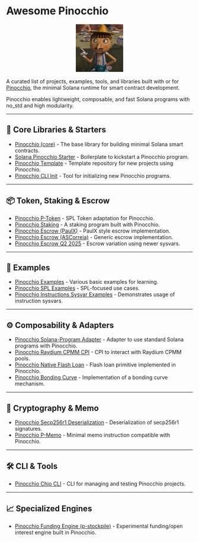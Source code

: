 # Awesome Pinocchio

<p align="center">
  <img src="assets/pinocchio.png" alt="Pinocchio" width="128" height="128">
</p>

A curated list of projects, examples, tools, and libraries built with or for [Pinocchio](https://github.com/anza-xyz/pinocchio), the minimal Solana runtime for smart contract development.

Pinocchio enables lightweight, composable, and fast Solana programs with no_std and high modularity.

---

## 🧠 Core Libraries & Starters

- [Pinocchio (core)](https://github.com/anza-xyz/pinocchio) - The base library for building minimal Solana smart contracts.
- [Solana Pinocchio Starter](https://github.com/Nagaprasadvr/solana-pinocchio-starter) - Boilerplate to kickstart a Pinocchio program.
- [Pinocchio Template](https://github.com/exo-tech-xyz/pinocchio-project) - Template repository for new projects using Pinocchio.
- [Pinocchio CLI Init](https://github.com/bidhan-a/pinocchio-init) - Tool for initializing new Pinocchio programs.

---

## 📦 Token, Staking & Escrow

- [Pinocchio P-Token](https://github.com/solana-program/token/tree/main/p-token) - SPL Token adaptation for Pinocchio.
- [Pinocchio Staking](https://github.com/Turbin3/pinocchio-stake) - A staking program built with Pinocchio.
- [Pinocchio Escrow (PaulX)](https://github.com/ogunbor/pinocchio-escrow-paulx) - PaulX style escrow implementation.
- [Pinocchio Escrow (ASCorreia)](https://github.com/ASCorreia/pinocchio-escrow) - Generic escrow implementation.
- [Pinocchio Escrow Q2 2025](https://github.com/bergabman/pinocchio_escrow_q2_25) - Escrow variation using newer sysvars.

---

## 🧪 Examples

- [Pinocchio Examples](https://github.com/bidhan-a/solana-pinocchio-examples) - Various basic examples for learning.
- [Pinocchio SPL Examples](https://github.com/L0STE/pinocchio-spl-examples) - SPL-focused use cases.
- [Pinocchio Instructions Sysvar Examples](https://github.com/L0STE/pinocchio-instructions-sysvar-examples) - Demonstrates usage of instruction sysvars.

---

## ⚙️ Composability & Adapters

- [Pinocchio Solana-Program Adapter](https://github.com/febo/adapter-program) - Adapter to use standard Solana programs with Pinocchio.
- [Pinocchio Raydium CPMM CPI](https://github.com/kirarisk/pinocchio-raydium-cpmm-cpi) - CPI to interact with Raydium CPMM pools.
- [Pinocchio Native Flash Loan](https://github.com/L0STE/native-flash-loan-program) - Flash loan primitive implemented in Pinocchio.
- [Pinocchio Bonding Curve](https://github.com/harsh4786/bonding-curve-pinocchio) - Implementation of a bonding curve mechanism.

---

## 🔐 Cryptography & Memo

- [Pinocchio Secp256r1 Deserialization](https://github.com/deanmlittle/pinocchio-secp256r1-instruction) - Deserialization of secp256r1 signatures.
- [Pinocchio P-Memo](https://github.com/febo/p-memo) - Minimal memo instruction compatible with Pinocchio.

---

## 🛠️ CLI & Tools

- [Pinocchio Chio CLI](https://github.com/4rjunc/solana-chio) - CLI for managing and testing Pinocchio projects.

---

## 📈 Specialized Engines

- [Pinocchio Funding Engine (p-stockpile)](https://github.com/adlonymous/p-stockpile) - Experimental funding/open interest engine built in Pinocchio.
